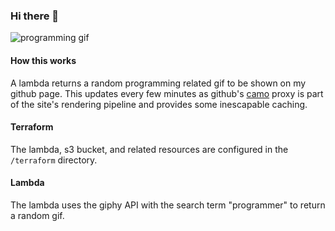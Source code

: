 ### Hi there 👋
![programming gif](https://546kqu4mh4.execute-api.us-east-1.amazonaws.com/lambda_fitzhavey_readme-production/search?query=programmer)


#### How this works
A lambda returns a random programming related gif to be shown on my github page. This updates every few minutes as github's [camo](https://docs.github.com/en/authentication/keeping-your-account-and-data-secure/about-anonymized-urls) proxy is part of the site's rendering pipeline and provides some inescapable caching.

#### Terraform
The lambda, s3 bucket, and related resources are configured in the `/terraform` directory.

#### Lambda
The lambda uses the giphy API with the search term "programmer" to return a random gif.
